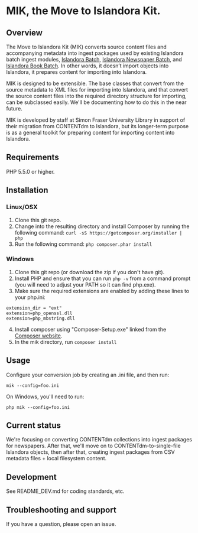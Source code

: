 # MIK, the Move to Islandora Kit.

## Overview

The Move to Islandora Kit (MIK) converts source content files and accompanying metadata into ingest packages used by existing Islandora batch ingest modules, [Islandora Batch](https://github.com/Islandora/islandora_batch), [Islandora Newspaper Batch](https://github.com/discoverygarden/islandora_newspaper_batch), and [Islandora Book Batch](https://github.com/Islandora/islandora_book_batch). In other words, it doesn’t import objects into Islandora, it prepares content for importing into Islandora.

MIK is designed to be extensible. The base classes that convert from the source metadata to XML files for importing into Islandora, and that convert the source content files into the required directory structure for importing, can be subclassed easily. We'll be documenting how to do this in the near future.

MIK is developed by staff at Simon Fraser University Library in support of their migration from CONTENTdm to Islandora, but its longer-term purpose is as a general toolkit for preparing content for importing content into Islandora.

## Requirements

PHP 5.5.0 or higher.

## Installation

### Linux/OSX

1. Clone this git repo.
2. Change into the resulting directory and install Composer by running the following command: ```curl -sS https://getcomposer.org/installer | php```
3. Run the following command: ```php composer.phar install```

### Windows

1. Clone this git repo (or download the zip if you don't have git).
2. Install PHP and ensure that you can run `php -v` from a command prompt (you will need to adjust your PATH so it can find php.exe).
3. Make sure the required extensions are enabled by adding these lines to your php.ini:

  ```
  extension_dir = "ext"
  extension=php_openssl.dll
  extension=php_mbstring.dll
  ```
4. Install composer using "Composer-Setup.exe" linked from the [Composer website](https://getcomposer.org/doc/00-intro.md).
5. In the mik directory, run `composer install`

## Usage

Configure your conversion job by creating an .ini file, and then run:

```mik --config=foo.ini```

On Windows, you'll need to run:

```php mik --config=foo.ini```

## Current status

We're focusing on converting CONTENTdm collections into ingest packages for newspapers. After that, we'll move on to CONTENTdm-to-single-file Islandora objects, then after that, creating ingest packages from CSV metadata files + local filesystem content.

## Development

See README_DEV.md for coding standards, etc.

## Troubleshooting and support

If you have a question, please open an issue.
